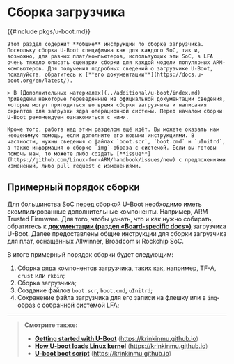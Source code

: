 # Сборка загрузчика

{{#include pkgs/u-boot.md}}

```admonish warning title="Внимание"
Этот раздел содержит **общие** инструкции по сборке загрузчика. Поскольку сборка U-Boot специфична как для каждого SoC, так и, возможно, для разных плат/компьютеров, использующих эти SoC, в LFA очень тяжело описать сценарии сборки для каждой модели популярных ARM-компьютеров. Для получения подробных сведений о загрузчике U-Boot, пожалуйста, обратитесь к [**его документации**](https://docs.u-boot.org/en/latest/).

> В [Дополнительных материалах](../additional/u-boot/index.md) приведены некоторые переведённые из официальной документации сведения, которые могут пригодиться во время сборки загрузчика и написания скриптов для загрузки ядра операционной системы. Перед началом сборки U-Boot рекомендуем ознакомиться с ними.

Кроме того, работа над этим разделом ещё идёт. Вы можете оказать нам неоценимую помощь, если дополните его новыми инструкциями. В частности, нужны сведения о файлах `boot.scr`, `boot.cmd` и `uInitrd`, а также информация о сборке `img`-образа с системой. Если вы готовы помочь нам, то можете либо создать [**issue**](https://github.com/Linux-for-ARM/handbook/issues/new) с предложениями изменений, либо pull request с изменениями.
```

## Примерный порядок сборки

Для большинства SoC перед сборкой U-Boot необходимо иметь скомпилированные дополнительные компоненты. Например, ARM Trusted Firmware. Для того, чтобы узнать, что и как нужно собирать, обратитесь к [**документации (раздел «Board-specific docs»)**](https://docs.u-boot.org/en/latest/board/index.html) загрузчика U-Boot. Далее предоставлены общие инструкции для сборки загрузчика для плат, оснащённых Allwinner, Broadcom и Rockchip SoC.

В итоге примерный порядок сборки будет следующим:

1. Сборка ряда компонентов загрузчика, таких как, например, TF-A, `crust` или `rkbin`;
2. Сборка загрузчика;
3. Создание файлов `boot.scr`, `boot.cmd`, `uInitrd`;
4. Сохранение файла загрузчика для его записи на флешку или в `img`-образ с собранной системой LFA;

---

> **Смотрите также:**
>
> - [**Getting started with U-Boot**](https://krinkinmu.github.io/2023/08/12/getting-started-with-u-boot.html) (<https://krinkinmu.github.io>)
> - [**How U-boot loads Linux kernel**](https://krinkinmu.github.io/2023/08/21/how-u-boot-loads-linux-kernel.html) (<https://krinkinmu.github.io>)
> - [**U-boot boot script**](https://krinkinmu.github.io/2023/11/19/u-boot-boot-script.html) (<https://krinkinmu.github.io>)

